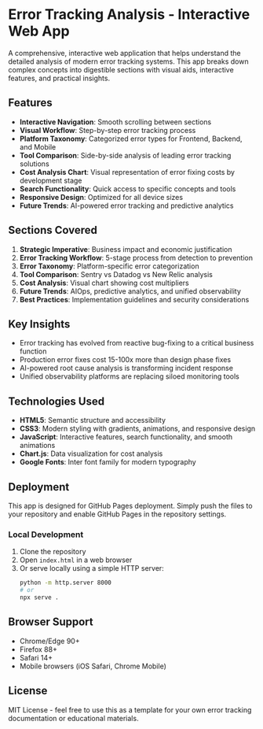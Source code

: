 # Error Tracking Analysis - Interactive Web App

A comprehensive, interactive web application that helps understand the detailed analysis of modern error tracking systems. This app breaks down complex concepts into digestible sections with visual aids, interactive features, and practical insights.

## Features

- **Interactive Navigation**: Smooth scrolling between sections
- **Visual Workflow**: Step-by-step error tracking process
- **Platform Taxonomy**: Categorized error types for Frontend, Backend, and Mobile
- **Tool Comparison**: Side-by-side analysis of leading error tracking solutions
- **Cost Analysis Chart**: Visual representation of error fixing costs by development stage
- **Search Functionality**: Quick access to specific concepts and tools
- **Responsive Design**: Optimized for all device sizes
- **Future Trends**: AI-powered error tracking and predictive analytics

## Sections Covered

1. **Strategic Imperative**: Business impact and economic justification
2. **Error Tracking Workflow**: 5-stage process from detection to prevention
3. **Error Taxonomy**: Platform-specific error categorization
4. **Tool Comparison**: Sentry vs Datadog vs New Relic analysis
5. **Cost Analysis**: Visual chart showing cost multipliers
6. **Future Trends**: AIOps, predictive analytics, and unified observability
7. **Best Practices**: Implementation guidelines and security considerations

## Key Insights

- Error tracking has evolved from reactive bug-fixing to a critical business function
- Production error fixes cost 15-100x more than design phase fixes
- AI-powered root cause analysis is transforming incident response
- Unified observability platforms are replacing siloed monitoring tools

## Technologies Used

- **HTML5**: Semantic structure and accessibility
- **CSS3**: Modern styling with gradients, animations, and responsive design
- **JavaScript**: Interactive features, search functionality, and smooth animations
- **Chart.js**: Data visualization for cost analysis
- **Google Fonts**: Inter font family for modern typography

## Deployment

This app is designed for GitHub Pages deployment. Simply push the files to your repository and enable GitHub Pages in the repository settings.

### Local Development

1. Clone the repository
2. Open `index.html` in a web browser
3. Or serve locally using a simple HTTP server:
   ```bash
   python -m http.server 8000
   # or
   npx serve .
   ```

## Browser Support

- Chrome/Edge 90+
- Firefox 88+
- Safari 14+
- Mobile browsers (iOS Safari, Chrome Mobile)

## License

MIT License - feel free to use this as a template for your own error tracking documentation or educational materials.
